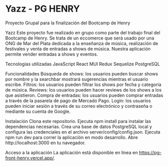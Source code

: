 # Yazz - PG HENRY
Proyecto Grupal para la finalización del Bootcamp de Henry

Yazz
Este proyecto fue realizado en grupo como parte del trabajo final del Bootcamp de Henry. Se trata de un eccomerce que será usado por una ONG de Mar del Plata dedicada a la enseñanza de música, realización de festivales y venta de entradas a shows de música. Nuestra aplicación permite vender entradas a shows y eventos.

Tecnologías utilizadas
JavaScript
React
MUI
Redux
Sequelize
PostgreSQL

Funcionalidades
Búsqueda de shows: los usuarios pueden buscar shows por nombre y la searchbar mostrará sugerencias mientras el usuario escribe.
Filtros: los usuarios pueden filtrar los shows por fecha y categoría de música.
Reviews: los usuarios pueden hacer reviews de los shows a los que asistieron.
Compra de entradas: los usuarios pueden comprar entradas a través de la pasarela de pago de Mercado Pago.
Login: los usuarios pueden iniciar sesión a través de su correo electrónico y contraseña o mediante su cuenta de Google.

Instalación
Clona este repositorio.
Ejecuta npm install para instalar las dependencias necesarias.
Crea una base de datos PostgreSQL local y configura las credenciales en el archivo server/config/config.json.
Ejecuta npm run dev para correr la aplicación en modo desarrollo.
Abre http://localhost:3000 en tu navegador.

Acceso a la aplicación
La aplicación está disponible en línea en https://pg-front-henry.vercel.app/.
